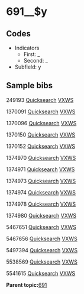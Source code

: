 # 691\_\_$y

## Codes

-   Indicators
    -   First: \_
    -   Second: \_
-   Subfield: y

## Sample bibs

249193 [Quicksearch](https://search.library.yale.edu/catalog/249193) [VXWS](http://prodorbis.library.yale.edu:7014/vxws/GetHoldingsService?bibId=249193)

1370091 [Quicksearch](https://search.library.yale.edu/catalog/1370091) [VXWS](http://prodorbis.library.yale.edu:7014/vxws/GetHoldingsService?bibId=1370091)

1370096 [Quicksearch](https://search.library.yale.edu/catalog/1370096) [VXWS](http://prodorbis.library.yale.edu:7014/vxws/GetHoldingsService?bibId=1370096)

1370150 [Quicksearch](https://search.library.yale.edu/catalog/1370150) [VXWS](http://prodorbis.library.yale.edu:7014/vxws/GetHoldingsService?bibId=1370150)

1370152 [Quicksearch](https://search.library.yale.edu/catalog/1370152) [VXWS](http://prodorbis.library.yale.edu:7014/vxws/GetHoldingsService?bibId=1370152)

1374970 [Quicksearch](https://search.library.yale.edu/catalog/1374970) [VXWS](http://prodorbis.library.yale.edu:7014/vxws/GetHoldingsService?bibId=1374970)

1374971 [Quicksearch](https://search.library.yale.edu/catalog/1374971) [VXWS](http://prodorbis.library.yale.edu:7014/vxws/GetHoldingsService?bibId=1374971)

1374973 [Quicksearch](https://search.library.yale.edu/catalog/1374973) [VXWS](http://prodorbis.library.yale.edu:7014/vxws/GetHoldingsService?bibId=1374973)

1374974 [Quicksearch](https://search.library.yale.edu/catalog/1374974) [VXWS](http://prodorbis.library.yale.edu:7014/vxws/GetHoldingsService?bibId=1374974)

1374978 [Quicksearch](https://search.library.yale.edu/catalog/1374978) [VXWS](http://prodorbis.library.yale.edu:7014/vxws/GetHoldingsService?bibId=1374978)

1374980 [Quicksearch](https://search.library.yale.edu/catalog/1374980) [VXWS](http://prodorbis.library.yale.edu:7014/vxws/GetHoldingsService?bibId=1374980)

5467651 [Quicksearch](https://search.library.yale.edu/catalog/5467651) [VXWS](http://prodorbis.library.yale.edu:7014/vxws/GetHoldingsService?bibId=5467651)

5467656 [Quicksearch](https://search.library.yale.edu/catalog/5467656) [VXWS](http://prodorbis.library.yale.edu:7014/vxws/GetHoldingsService?bibId=5467656)

5497394 [Quicksearch](https://search.library.yale.edu/catalog/5497394) [VXWS](http://prodorbis.library.yale.edu:7014/vxws/GetHoldingsService?bibId=5497394)

5538569 [Quicksearch](https://search.library.yale.edu/catalog/5538569) [VXWS](http://prodorbis.library.yale.edu:7014/vxws/GetHoldingsService?bibId=5538569)

5541615 [Quicksearch](https://search.library.yale.edu/catalog/5541615) [VXWS](http://prodorbis.library.yale.edu:7014/vxws/GetHoldingsService?bibId=5541615)

**Parent topic:**[691](../../tags/691/691.md)

